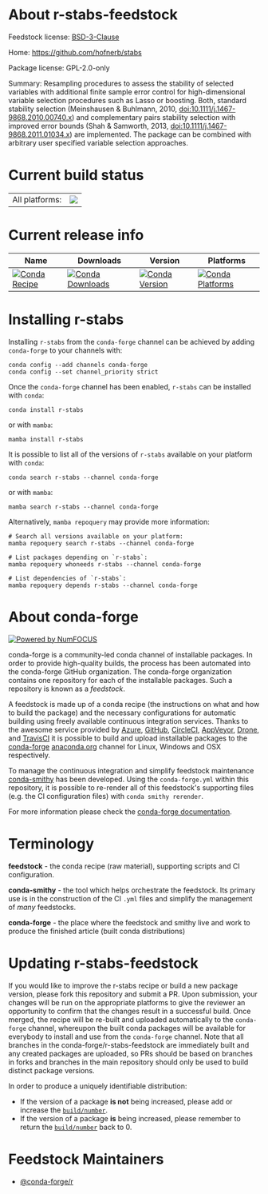 About r-stabs-feedstock
=======================

Feedstock license: [BSD-3-Clause](https://github.com/conda-forge/r-stabs-feedstock/blob/main/LICENSE.txt)

Home: https://github.com/hofnerb/stabs

Package license: GPL-2.0-only

Summary: Resampling procedures to assess the stability of selected variables with additional finite sample error control for high-dimensional variable selection procedures such as Lasso or boosting. Both, standard stability selection (Meinshausen & Buhlmann, 2010, <doi:10.1111/j.1467-9868.2010.00740.x>)  and complementary pairs stability selection with improved error bounds  (Shah & Samworth, 2013, <doi:10.1111/j.1467-9868.2011.01034.x>) are implemented. The package can be combined with arbitrary user specified variable selection approaches.

Current build status
====================


<table><tr><td>All platforms:</td>
    <td>
      <a href="https://dev.azure.com/conda-forge/feedstock-builds/_build/latest?definitionId=1674&branchName=main">
        <img src="https://dev.azure.com/conda-forge/feedstock-builds/_apis/build/status/r-stabs-feedstock?branchName=main">
      </a>
    </td>
  </tr>
</table>

Current release info
====================

| Name | Downloads | Version | Platforms |
| --- | --- | --- | --- |
| [![Conda Recipe](https://img.shields.io/badge/recipe-r--stabs-green.svg)](https://anaconda.org/conda-forge/r-stabs) | [![Conda Downloads](https://img.shields.io/conda/dn/conda-forge/r-stabs.svg)](https://anaconda.org/conda-forge/r-stabs) | [![Conda Version](https://img.shields.io/conda/vn/conda-forge/r-stabs.svg)](https://anaconda.org/conda-forge/r-stabs) | [![Conda Platforms](https://img.shields.io/conda/pn/conda-forge/r-stabs.svg)](https://anaconda.org/conda-forge/r-stabs) |

Installing r-stabs
==================

Installing `r-stabs` from the `conda-forge` channel can be achieved by adding `conda-forge` to your channels with:

```
conda config --add channels conda-forge
conda config --set channel_priority strict
```

Once the `conda-forge` channel has been enabled, `r-stabs` can be installed with `conda`:

```
conda install r-stabs
```

or with `mamba`:

```
mamba install r-stabs
```

It is possible to list all of the versions of `r-stabs` available on your platform with `conda`:

```
conda search r-stabs --channel conda-forge
```

or with `mamba`:

```
mamba search r-stabs --channel conda-forge
```

Alternatively, `mamba repoquery` may provide more information:

```
# Search all versions available on your platform:
mamba repoquery search r-stabs --channel conda-forge

# List packages depending on `r-stabs`:
mamba repoquery whoneeds r-stabs --channel conda-forge

# List dependencies of `r-stabs`:
mamba repoquery depends r-stabs --channel conda-forge
```


About conda-forge
=================

[![Powered by
NumFOCUS](https://img.shields.io/badge/powered%20by-NumFOCUS-orange.svg?style=flat&colorA=E1523D&colorB=007D8A)](https://numfocus.org)

conda-forge is a community-led conda channel of installable packages.
In order to provide high-quality builds, the process has been automated into the
conda-forge GitHub organization. The conda-forge organization contains one repository
for each of the installable packages. Such a repository is known as a *feedstock*.

A feedstock is made up of a conda recipe (the instructions on what and how to build
the package) and the necessary configurations for automatic building using freely
available continuous integration services. Thanks to the awesome service provided by
[Azure](https://azure.microsoft.com/en-us/services/devops/), [GitHub](https://github.com/),
[CircleCI](https://circleci.com/), [AppVeyor](https://www.appveyor.com/),
[Drone](https://cloud.drone.io/welcome), and [TravisCI](https://travis-ci.com/)
it is possible to build and upload installable packages to the
[conda-forge](https://anaconda.org/conda-forge) [anaconda.org](https://anaconda.org/)
channel for Linux, Windows and OSX respectively.

To manage the continuous integration and simplify feedstock maintenance
[conda-smithy](https://github.com/conda-forge/conda-smithy) has been developed.
Using the ``conda-forge.yml`` within this repository, it is possible to re-render all of
this feedstock's supporting files (e.g. the CI configuration files) with ``conda smithy rerender``.

For more information please check the [conda-forge documentation](https://conda-forge.org/docs/).

Terminology
===========

**feedstock** - the conda recipe (raw material), supporting scripts and CI configuration.

**conda-smithy** - the tool which helps orchestrate the feedstock.
                   Its primary use is in the construction of the CI ``.yml`` files
                   and simplify the management of *many* feedstocks.

**conda-forge** - the place where the feedstock and smithy live and work to
                  produce the finished article (built conda distributions)


Updating r-stabs-feedstock
==========================

If you would like to improve the r-stabs recipe or build a new
package version, please fork this repository and submit a PR. Upon submission,
your changes will be run on the appropriate platforms to give the reviewer an
opportunity to confirm that the changes result in a successful build. Once
merged, the recipe will be re-built and uploaded automatically to the
`conda-forge` channel, whereupon the built conda packages will be available for
everybody to install and use from the `conda-forge` channel.
Note that all branches in the conda-forge/r-stabs-feedstock are
immediately built and any created packages are uploaded, so PRs should be based
on branches in forks and branches in the main repository should only be used to
build distinct package versions.

In order to produce a uniquely identifiable distribution:
 * If the version of a package **is not** being increased, please add or increase
   the [``build/number``](https://docs.conda.io/projects/conda-build/en/latest/resources/define-metadata.html#build-number-and-string).
 * If the version of a package **is** being increased, please remember to return
   the [``build/number``](https://docs.conda.io/projects/conda-build/en/latest/resources/define-metadata.html#build-number-and-string)
   back to 0.

Feedstock Maintainers
=====================

* [@conda-forge/r](https://github.com/orgs/conda-forge/teams/r/)


